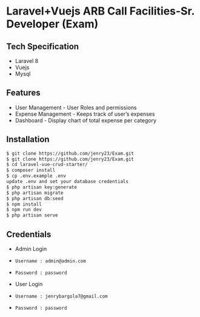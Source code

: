 
# Laravel+Vuejs ARB Call Facilities-Sr. Developer (Exam)

## Tech Specification

- Laravel 8
- Vuejs
- Mysql

## Features
- User Management - User Roles and permissions
- Expense Management - Keeps track of user’s expenses
- Dashboard - Display chart of total expense per category

## Installation

```bash
$ git clone https://github.com/jenry23/Exam.git
$ git clone https://github.com/jenry23/Exam.git
$ cd laravel-vue-crud-starter/
$ composer install
$ cp .env.example .env
update .env and set your database credentials
$ php artisan key:generate
$ php artisan migrate
$ php artisan db:seed
$ npm install
$ npm run dev
$ php artisan serve

```

## Credentials

- Admin Login
- `Username : admin@admin.com`
- `Password : password`

- User Login
- `Username : jenrybargola7@gmail.com`
- `Password : password`

